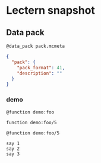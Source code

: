 # Lectern snapshot

## Data pack

`@data_pack pack.mcmeta`

```json
{
  "pack": {
    "pack_format": 41,
    "description": ""
  }
}
```

### demo

`@function demo:foo`

```mcfunction
function demo:foo/5
```

`@function demo:foo/5`

```mcfunction
say 1
say 2
say 3
```

